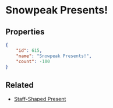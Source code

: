 # Snowpeak Presents!

<no description available>

## Properties

```json
{
    "id": 615,
    "name": "Snowpeak Presents!",
    "count": -100
}
```

## Related

- [Staff-Shaped Present](../items/18568-staff-shaped-present.md)

